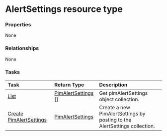 # AlertSettings resource type



### Properties
None

### Relationships
None


### Tasks

| Task		   | Return Type	|Description|
|:---------------|:--------|:----------|
|[List](../api/pimalertsettings_list.md) | [PimAlertSettings](pimalertsettings.md) [] |Get pimAlertSettings object collection. |
|[Create PimAlertSettings](../api/pimalertsettings_post_alertsettings.md) |[PimAlertSettings](pimalertsettings.md)| Create a new PimAlertSettings by posting to the AlertSettings collection.|

<!-- uuid: 7a9d93fc-d4cd-4052-8097-7fb90c86eefe
2015-10-16 16:12:40 UTC -->
<!-- {
  "type": "#page.annotation",
  "description": "AlertSettings resource",
  "keywords": "",
  "section": "documentation",
  "tocPath": ""
}-->